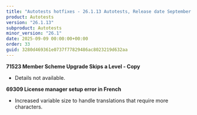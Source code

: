 ```yaml
---
title: "Autotests hotfixes - 26.1.13 Autotests, Release date September 9, 2025 - Hotfixes"
product: Autotests
version: "26.1.13"
subproduct: Autotests
minor_version: "26.1"
date: 2025-09-09 00:00:00+00:00
order: 33
guid: 3280d469361e0737f77829486ac8023219d632aa
---
```


<strong>71523 Member Scheme Upgrade Skips a Level - Copy</strong>
<ul><li>Details not available.</li></ul>
<strong>69309 License manager setup error in French</strong>
<ul><li>Increased variable size to handle translations that require more characters.</li></ul>

